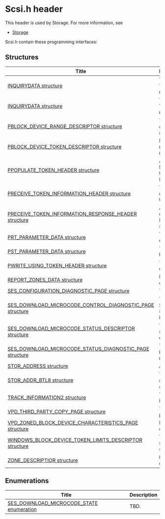 # Scsi.h header


This header is used by Storage. For more information, see
- [Storage](../_storage/index.md)

Scsi.h contain these programming interfaces:


## Structures

| Title   | Description   |
| ---- |:---- |
| [INQUIRYDATA structure](ns-scsi--inquirydata.md) | The INQUIRYDATA structure is used in conjunction with the TapeMiniExtensionInit and TapeMiniVerifyInquiry routines to report SCSI inquiry data associated with a tape device. |
| [INQUIRYDATA structure](ns-scsi--inquirydata~r1.md) | The INQUIRYDATA structure is used in conjunction with the TapeMiniExtensionInit and TapeMiniVerifyInquiry routines to report SCSI inquiry data associated with a tape device. |
| [PBLOCK_DEVICE_RANGE_DESCRIPTOR structure](ns-scsi-pblock-device-range-descriptor.md) | The BLOCK_DEVICE_RANGE_DESCRIPTOR structure describes a range of logical blocks associated with various fragments of a file for an offload copy operation. |
| [PBLOCK_DEVICE_TOKEN_DESCRIPTOR structure](ns-scsi-pblock-device-token-descriptor.md) | BLOCK_DEVICE_TOKEN_DESCRIPTOR contains the token returned from a the POPULATE TOKEN command for an offload read data operation. |
| [PPOPULATE_TOKEN_HEADER structure](ns-scsi-ppopulate-token-header.md) | A populate token parameter list starts with a POPULATE_TOKEN_HEADER structure. This is the header for the parameters in a command data block (CDB) of the POPULATE TOKEN command. |
| [PRECEIVE_TOKEN_INFORMATION_HEADER structure](ns-scsi-preceive-token-information-header.md) | The RECEIVE_TOKEN_INFORMATION_HEADER structure contains information returned as status from an offload data transfer operation. |
| [PRECEIVE_TOKEN_INFORMATION_RESPONSE_HEADER structure](ns-scsi-preceive-token-information-response-header.md) | A token, created as a representation of data (ROD), for an offload read data operation is returned in a RECEIVE_TOKEN_INFORMATION_RESPONSE_HEADER structure. |
| [PRT_PARAMETER_DATA structure](ns-scsi-prt-parameter-data.md) | The RT_PARAMETER_DATA structure contains the parameter data for the report timestamp command. |
| [PST_PARAMETER_DATA structure](ns-scsi-pst-parameter-data.md) | The ST_PARAMETER_DATA structure contains the parameter list for the set timestamp command. |
| [PWRITE_USING_TOKEN_HEADER structure](ns-scsi-pwrite-using-token-header.md) | The WRITE_USING_TOKEN_HEADER structure describes the destination data locations for an offload write data operation. |
| [REPORT_ZONES_DATA structure](ns-scsi--report-zones-data.md) | Note  This structure is for internal use only and should not be called from your code. . |
| [SES_CONFIGURATION_DIAGNOSTIC_PAGE structure](ns-scsi--ses-configuration-diagnostic-page.md) | TBD. |
| [SES_DOWNLOAD_MICROCODE_CONTROL_DIAGNOSTIC_PAGE structure](ns-scsi--ses-download-microcode-control-diagnostic-page.md) | The SES_DOWNLOAD_MICROCODE_CONTROL_DIAGNOSTIC_PAGE structure contains a vendor specific microcode (i.e., firmware) image for use by the enclosure services process. |
| [SES_DOWNLOAD_MICROCODE_STATUS_DESCRIPTOR structure](ns-scsi--ses-download-microcode-status-descriptor.md) | The SES_DOWNLOAD_MICROCODE_STATUS_DESCRIPTOR structure specifies the status and additional status of a download microcode. |
| [SES_DOWNLOAD_MICROCODE_STATUS_DIAGNOSTIC_PAGE structure](ns-scsi--ses-download-microcode-status-diagnostic-page.md) | The Download Microcode Status diagnostic page includes information about the status of one or more download microcode operations. |
| [STOR_ADDRESS structure](ns-scsi--stor-address.md) | A general structure for holding a storage device address. |
| [STOR_ADDR_BTL8 structure](ns-scsi--stor-addr-btl8.md) | The STOR_ADDR_BTL8 address structure contains the addressing information for an 8-bit Bus-Target-LUN (BTL8) address. |
| [TRACK_INFORMATION2 structure](ns-scsi--track-information2.md) | The TRACK_INFORMATION2 structure is used to report track information. |
| [VPD_THIRD_PARTY_COPY_PAGE structure](ns-scsi--vpd-third-party-copy-page.md) | The VPD_THIRD_PARTY_COPY_PAGE structure defines the vital product data (VPD) page for offload data transfer operations. |
| [VPD_ZONED_BLOCK_DEVICE_CHARACTERISTICS_PAGE structure](ns-scsi--vpd-zoned-block-device-characteristics-page.md) | Note  This structure is for internal use only and should not be called from your code. . |
| [WINDOWS_BLOCK_DEVICE_TOKEN_LIMITS_DESCRIPTOR structure](ns-scsi--windows-block-device-token-limits-descriptor.md) | The WINDOWS_BLOCK_DEVICE_TOKEN_LIMITS_DESCRIPTOR structure is the third party copy descriptor for Windows systems. |
| [ZONE_DESCRIPTIOR structure](ns-scsi--zone-descriptior.md) | Note  This structure is for internal use only and should not be called from your code. . |

## Enumerations

| Title   | Description   |
| ---- |:---- |
| [SES_DOWNLOAD_MICROCODE_STATE enumeration](ne-scsi--ses-download-microcode-state.md) | TBD. |
